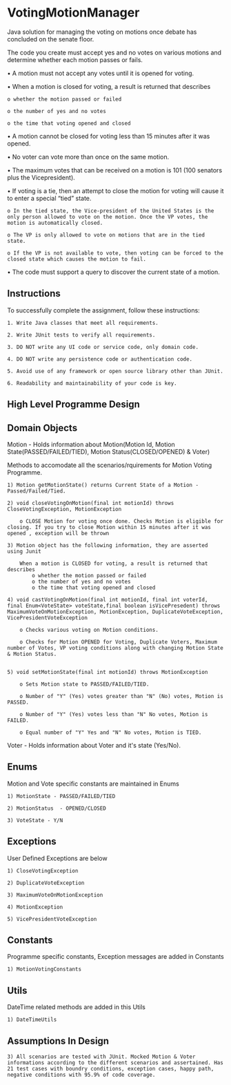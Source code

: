 # VotingMotionManager

Java solution for managing the voting on motions once debate has concluded on the senate floor.


The code you create must accept yes and no votes on various motions and determine whether each
motion passes or fails.


• A motion must not accept any votes until it is opened for voting.

• When a motion is closed for voting, a result is returned that describes
 
 	o whether the motion passed or failed
  
  	o the number of yes and no votes
  
  	o the time that voting opened and closed
  
• A motion cannot be closed for voting less than 15 minutes after it was opened.

• No voter can vote more than once on the same motion.

• The maximum votes that can be received on a motion is 101 (100 senators plus the Vicepresident).

• If voting is a tie, then an attempt to close the motion for voting will cause it to enter a special “tied” state.

  	o In the tied state, the Vice-president of the United States is the only person allowed to vote on the motion. Once the VP votes, the motion is automatically closed.
  
 	o The VP is only allowed to vote on motions that are in the tied state.
  
  	o If the VP is not available to vote, then voting can be forced to the closed state which causes the motion to fail.
  
• The code must support a query to discover the current state of a motion.


## Instructions


To successfully complete the assignment, follow these instructions:

	1. Write Java classes that meet all requirements.
	
	2. Write JUnit tests to verify all requirements.
	
	3. DO NOT write any UI code or service code, only domain code.
	
	4. DO NOT write any persistence code or authentication code.
	
	5. Avoid use of any framework or open source library other than JUnit.
	
	6. Readability and maintainability of your code is key.
	
	
	

## High Level Programme Design



## Domain Objects

  Motion  - Holds information about Motion(Motion Id, Motion State(PASSED/FAILED/TIED), Motion Status(CLOSED/OPENED) & Voter)
  
  Methods to accomodate all the scenarios/rquirements for Motion Voting Programme.


  	1) Motion getMotionState() returns Current State of a Motion - Passed/Failed/Tied.
    		
  	2) void closeVotingOnMotion(final int motionId) throws CloseVotingException, MotionException
	
		o CLOSE Motion for voting once done. Checks Motion is eligible for closing. If you try to close Motion within 15 minutes after it was opened , exception will be thrown
  
  	3) Motion object has the following information, they are asserted using Junit
	
		When a motion is CLOSED for voting, a result is returned that describes
			o whether the motion passed or failed
			o the number of yes and no votes
			o the time that voting opened and closed
  
  	4) void castVotingOnMotion(final int motionId, final int voterId, final Enum<VoteState> voteState,final boolean isVicePresedent) throws MaximumVoteOnMotionException, MotionException, DuplicateVoteException, VicePresidentVoteException
	
		o Checks various voting on Motion conditions.
	 
	  	o Checks for Motion OPENED for Voting, Duplicate Voters, Maximum number of Votes, VP voting conditions along with changing Motion State & Motion Status.
			
			
  	5) void setMotionState(final int motionId) throws MotionException
	
		o Sets Motion state to PASSED/FAILED/TIED.
		
		o Number of "Y" (Yes) votes greater than "N" (No) votes, Motion is PASSED. 
		
		o Number of "Y" (Yes) votes less than "N" No votes, Motion is FAILED. 
		
		o Equal number of "Y" Yes and "N" No votes, Motion is TIED.
  
  Voter  - Holds information about Voter and it's state (Yes/No).  
 

## Enums

Motion and Vote specific constants are maintained in Enums

	1) MotionState - PASSED/FAILED/TIED
	
	2) MotionStatus  - OPENED/CLOSED
	
	3) VoteState - Y/N

## Exceptions

User Defined Exceptions are below 

  	1) CloseVotingException
  
  	2) DuplicateVoteException
  
  	3) MaximumVoteOnMotionException
  
  	4) MotionException
  
  	5) VicePresidentVoteException
  
## Constants

Programme specific constants, Exception messages are added in Constants

	1) MotionVotingConstants

## Utils

DateTime related methods are added in this Utils

  	1) DateTimeUtils
  

## Assumptions In Design

	
	3) All scenarios are tested with JUnit. Mocked Motion & Voter informations according to the different scenarios and assertained. Has 21 test cases with boundry conditions, exception cases, happy path, negative conditions with 95.9% of code coverage. 
	
	

